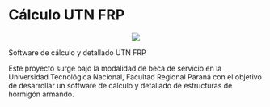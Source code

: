 # Cálculo UTN FRP

<p align="center">
  <img src="http://www.frp.utn.edu.ar/info2/wp-content/uploads/2018/03/utn-parana.png">
</p>

Software de cálculo y detallado UTN FRP

Este proyecto surge bajo la modalidad de beca de servicio en la Universidad Tecnológica Nacional, Facultad Regional Paraná con el objetivo de desarrollar un software de cálculo y detallado de estructuras de hormigón armando. 


